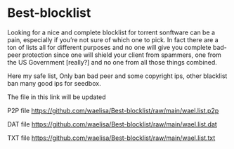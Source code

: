 # Best-blocklist
Looking for a nice and complete blocklist for torrent sonftware can be a pain, especially if you’re not sure of which one to pick. In fact there are a ton of lists all for different purposes and no one will give you complete bad-peer protection since one will shield your client from spammers, one from the US Government [really?] and no one from all those things combined.

Here my safe list, Only ban bad peer and some copyright ips, other blacklist ban many good ips for seedbox.

The file in this link will be updated

P2P file https://github.com/waelisa/Best-blocklist/raw/main/wael.list.p2p

DAT file https://github.com/waelisa/Best-blocklist/raw/main/wael.list.dat

TXT file https://github.com/waelisa/Best-blocklist/raw/main/wael.list.txt
